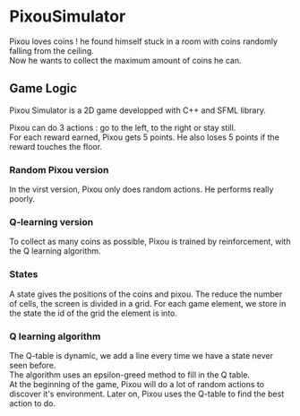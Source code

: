 # PixouSimulator

Pixou loves coins ! he found himself stuck in a room with coins randomly falling from the ceiling.   
Now he wants to collect the maximum amount of coins he can.   

## Game Logic
Pixou Simulator is a 2D game developped with C++ and SFML library.      

Pixou can do 3 actions : go to the left, to the right or stay still.  
For each reward earned, Pixou gets 5 points. He also loses 5 points if the reward touches the floor.   

### Random Pixou version
In the virst version, Pixou only does random actions. He performs really poorly.

### Q-learning version
To collect as many coins as possible, Pixou is trained by reinforcement, with the Q learning algorithm. 

### States
A state gives the positions of the coins and pixou. The reduce the number of cells, the screen is divided in a grid. For each game element, we store in the state the id of the grid the element is into.  

### Q learning algorithm
  
The Q-table is dynamic, we add a line every time we have a state never seen before.   
The algorithm uses an epsilon-greed method to fill in the Q table.   
At the beginning of the game, Pixou will do a lot of random actions to discover it's environment. Later on, Pixou uses the Q-table to find the best action to do.   